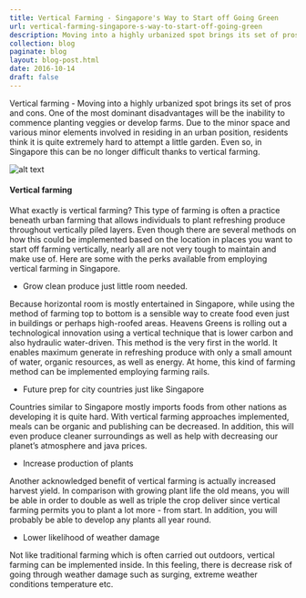 ```yaml
---
title: Vertical Farming - Singapore's Way to Start off Going Green
url: vertical-farming-singapore-s-way-to-start-off-going-green
description: Moving into a highly urbanized spot brings its set of pros and cons. One of the most dominant disadvantages will be the inability to commence planting veggies or develop farms.
collection: blog
paginate: blog
layout: blog-post.html
date: 2016-10-14
draft: false
---
```


Vertical farming - Moving into a highly urbanized spot brings its set of pros and cons. One of the most dominant disadvantages will be the inability to commence planting veggies or develop farms. Due to the minor space and various minor elements involved in residing in an urban position, residents think it is quite extremely hard to attempt a little garden. Even so, in Singapore this can be no longer difficult thanks to vertical farming.

![alt text](/static/images/vertical-farming.png "Vertical farming")

#### Vertical farming ####
What exactly is vertical farming?
This type of farming is often a practice beneath urban farming that allows individuals to plant refreshing produce throughout vertically piled layers. Even though there are several methods on how this could be implemented based on the location in places you want to start off farming vertically, nearly all are not very tough to maintain and make use of. Here are some with the perks available from employing vertical farming in Singapore.

* Grow clean produce just little room needed.

Because horizontal room is mostly entertained in Singapore, while using the method of farming top to bottom is a sensible way to create food even just in buildings or perhaps high-roofed areas. Heavens Greens is rolling out a technological innovation using a vertical technique that is lower carbon and also hydraulic water-driven. This method is the very first in the world. It enables maximum generate in refreshing produce with only a small amount of water, organic resources, as well as energy. At home, this kind of farming method can be implemented employing farming rails.

* Future prep for city countries just like Singapore

Countries similar to Singapore mostly imports foods from other nations as developing it is quite hard. With vertical farming approaches implemented, meals can be organic and publishing can be decreased. In addition, this will even produce cleaner surroundings as well as help with decreasing our planet’s atmosphere and java prices.

* Increase production of plants

Another acknowledged benefit of vertical farming is actually increased harvest yield. In comparison with growing plant life the old means, you will be able in order to double as well as triple the crop deliver since vertical farming permits you to plant a lot more - from start. In addition, you will probably be able to develop any plants all year round.

* Lower likelihood of weather damage

Not like traditional farming which is often carried out outdoors, vertical farming can be implemented inside. In this feeling, there is decrease risk of going through weather damage such as surging, extreme weather conditions temperature etc. 



